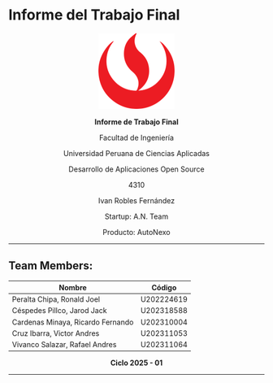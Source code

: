 # Informe del Trabajo Final

<div>
  <p align="center"><img src="assets/readme/upc-logo.png" alt="UPC Icon" width=150px /></p>
  <p align="center"><b>Informe de Trabajo Final</b></p>
  <p align="center">Facultad de Ingeniería</p>
  <p align="center">Universidad Peruana de Ciencias Aplicadas</p>
  <p align="center">Desarrollo de Aplicaciones Open Source</p>
  <p align="center">4310</p>
  <p align="center">Ivan Robles Fernández</p>
  <p align="center">Startup: A.N. Team</p>
  <p align="center">Producto: AutoNexo</p>
</div>

---

## Team Members:
<div align="center">
  
| **Nombre**                        | **Código** |
|-----------------------------------|------------|
| Peralta Chipa, Ronald Joel        | U202224619 |
| Céspedes Pillco, Jarod Jack       | U202318588 |
| Cardenas Minaya, Ricardo Fernando | U202310004 |
| Cruz Ibarra, Victor Andres        | U202311053 |
| Vivanco Salazar, Rafael Andres    | U202311064 |

</div>

<div>
  <p align="center"><b>Ciclo 2025 - 01</b></p>
</div>

---


